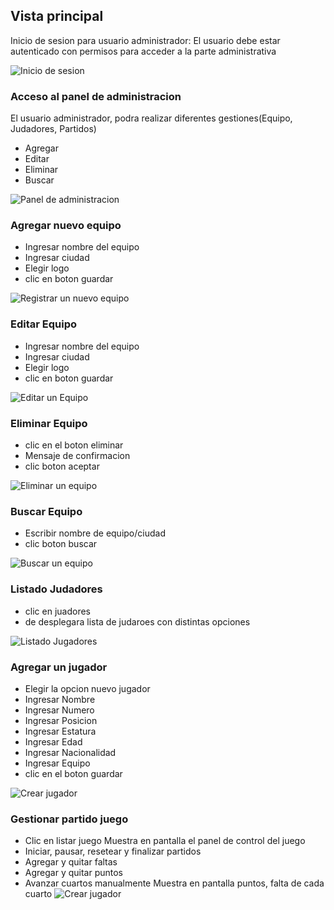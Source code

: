 ## Vista principal
Inicio de sesion para usuario administrador: 
El usuario debe estar autenticado con permisos para acceder a la parte administrativa 

![Inicio de sesion](login.jpeg)

### Acceso al panel de administracion

El usuario administrador, podra realizar diferentes gestiones(Equipo, Judadores, Partidos)

- Agregar
- Editar
- Eliminar
- Buscar

![Panel de administracion](panelAdmin.png)



### Agregar nuevo equipo

- Ingresar nombre del equipo
- Ingresar ciudad 
- Elegir logo
- clic en boton guardar 

![Registrar un nuevo equipo](NuevoE.jpeg)


### Editar Equipo

- Ingresar nombre del equipo
- Ingresar ciudad 
- Elegir logo
- clic en boton guardar 

![Editar un Equipo](EditEquipo.jpeg)

### Eliminar Equipo

- clic en el boton eliminar 
- Mensaje de confirmacion
- clic boton aceptar

![Eliminar un equipo](EliminarE.jpeg)

### Buscar Equipo

- Escribir nombre de equipo/ciudad
- clic boton buscar

![Buscar un equipo](BuscarE.jpeg)


### Listado Judadores

- clic en juadores 
- de desplegara lista de judaroes con distintas opciones

![Listado Jugadores](listadoJ.jpeg)

### Agregar un jugador

- Elegir la opcion nuevo jugador
- Ingresar Nombre
- Ingresar Numero
- Ingresar Posicion
- Ingresar Estatura
- Ingresar Edad
- Ingresar Nacionalidad
- Ingresar Equipo
- clic en el boton guardar


![Crear jugador](CrearJ.jpeg)

### Gestionar partido juego

- Clic en listar juego
Muestra en pantalla el panel de control del juego
- Iniciar, pausar, resetear y finalizar partidos
- Agregar y quitar faltas
- Agregar y quitar puntos
- Avanzar cuartos manualmente 
Muestra en pantalla puntos, falta de cada cuarto
![Crear jugador](GestionPartido.png)

